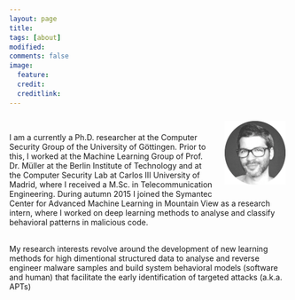```yaml
---
layout: page
title: 
tags: [about]
modified:
comments: false
image:
  feature: 
  credit: 
  creditlink: 
---
```


<img class="project-img" src="../images/hg.png" style="width:110px;height:110;float:right;margin:10px 5px 20px 20px;">
<br>

I am a currently a Ph.D. researcher at the Computer Security Group of the
University of Göttingen. Prior to this, I worked at the Machine Learning Group
of Prof. Dr. Müller at the Berlin Institute of Technology and at the Computer
Security Lab at Carlos III University of Madrid, where I received a M.Sc. in
Telecommunication Engineering. During autumn 2015 I joined the Symantec Center
for Advanced Machine Learning in Mountain View as a research intern, where I worked 
on deep learning methods to analyse and classify behavioral patterns in
malicious code.<br><br>

My research interests revolve around the development of new learning methods
for high dimentional structured data to analyse and reverse engineer malware
samples and build system behavioral models (software and human) that facilitate
the early identification of targeted attacks (a.k.a. APTs)

<br>
